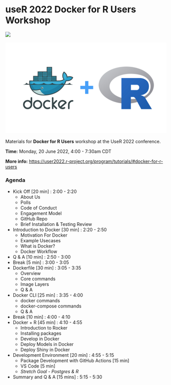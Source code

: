 # useR 2022 Docker for R Users Workshop

![](https://img.shields.io/badge/status-work%20in%20progress-yellow)

![](.img/docker_R.001.jpeg)

Materials for **Docker for R Users** workshop at the UseR 2022 conference. 

**Time:** Monday, 20 June 2022, 4:00 - 7:30am CDT

**More info:** https://user2022.r-project.org/program/tutorials/#docker-for-r-users

### Agenda

* Kick Off [20 min] : 2:00 - 2:20
    * About Us
    * Polls
    * Code of Conduct
    * Engagement Model
    * GitHub Repo
    * Brief Installation & Testing Review
* Introduction to Docker [30 min] : 2:20 - 2:50 
    * Motivation For Docker
    * Example Usecases
    * What is Docker?
    * Docker Workflow
* Q & A [10 min] : 2:50 - 3:00
* Break [5 min] : 3:00 - 3:05
* Dockerfile [30 min] : 3:05 - 3:35
   * Overview
   * Core commands
   * Image Layers
   * Q & A
* Docker CLI [25 min] : 3:35 - 4:00
  * docker commands
  * docker-compose commands
  * Q & A
* Break [10 min] : 4:00 - 4:10
* Docker + R [45 min] : 4:10 - 4:55
   * Introduction to Rocker
   * Installing packages
   * Develop in Docker
   * Deploy Models in Docker
   * Deploy Shiny in Docker
* Development Environment [20 min] : 4:55 - 5:15
   * Package Development with GitHub Actions [15 min]
   * VS Code [5 min]
   * _Stretch Goal - Postgres & R_
* Summary and Q & A [15 mins] : 5:15 - 5:30
